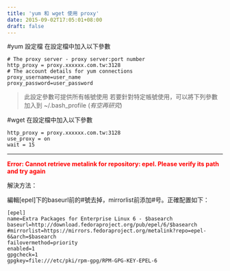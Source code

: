 ```yaml
---
title: 'yum 和 wget 使用 proxy'
date: 2015-09-02T17:05:01+08:00
draft: false
---
```

#yum 設定檔
在設定檔中加入以下參數
```config /etc/yum.conf
# The proxy server - proxy server:port number
http_proxy = proxy.xxxxxx.com.tw:3128
# The account details for yum connections
proxy_username=user_name
proxy_password=user_password
```

>此設定參數可提供所有帳號使用
>若要針對特定帳號使用，可以將下列參數加入到 ~/.bash_profile
>(*有空再研究*)

#wget
在設定檔中加入以下參數
```config /etc/wgetrc
http_proxy = proxy.xxxxxx.com.tw:3128
use_proxy = on
wait = 15
```

***

<b style="color:red;">Error: Cannot retrieve metalink for repository: epel. Please verify its path and try again</b>

解決方法：

編輯[epel]下的baseurl前的#號去掉，mirrorlist前添加#号。正確配置如下：
```config /etc/yum.repos.d/epel.repo
[epel]
name=Extra Packages for Enterprise Linux 6 - $basearch
baseurl=http://download.fedoraproject.org/pub/epel/6/$basearch
#mirrorlist=https://mirrors.fedoraproject.org/metalink?repo=epel-6&arch=$basearch
failovermethod=priority
enabled=1
gpgcheck=1
gpgkey=file:///etc/pki/rpm-gpg/RPM-GPG-KEY-EPEL-6
```
